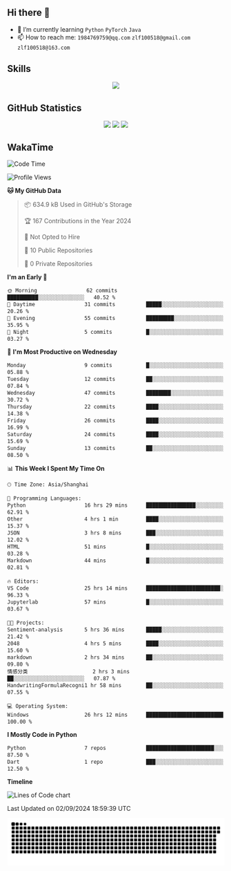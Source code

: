 ## Hi there 👋

- 🌱 I’m currently learning `Python` `PyTorch` `Java`
- 📫 How to reach me: `1984769759@qq.com` `zlf100518@gmail.com` `zlf100518@163.com`

## Skills
<div align="center"> <img src="https://skillicons.dev/icons?i=python,linux,git,github,html,css,js" /> </div>

## GitHub Statistics

<div align="center">
  <img src="https://github-readme-stats.vercel.app/api?username=mrcchenfeng&show_icons=true&theme=tokyonight" />
  <img src="https://github-readme-stats.vercel.app/api/top-langs/?username=mrcchenfeng&show_icons=true&theme=tokyonight" />
  <img src="https://github-readme-activity-graph.vercel.app/graph?username=mrcchenfeng&theme=xcode" />
</div>

## WakaTime

<!--START_SECTION:waka-->
![Code Time](http://img.shields.io/badge/Code%20Time-79%20hrs%2018%20mins-blue)

![Profile Views](http://img.shields.io/badge/Profile%20Views-2-blue)

**🐱 My GitHub Data** 

> 📦 634.9 kB Used in GitHub's Storage 
 > 
> 🏆 167 Contributions in the Year 2024
 > 
> 🚫 Not Opted to Hire
 > 
> 📜 10 Public Repositories 
 > 
> 🔑 0 Private Repositories 
 > 
**I'm an Early 🐤** 

```text
🌞 Morning                62 commits          ██████████░░░░░░░░░░░░░░░   40.52 % 
🌆 Daytime                31 commits          █████░░░░░░░░░░░░░░░░░░░░   20.26 % 
🌃 Evening                55 commits          █████████░░░░░░░░░░░░░░░░   35.95 % 
🌙 Night                  5 commits           █░░░░░░░░░░░░░░░░░░░░░░░░   03.27 % 
```
📅 **I'm Most Productive on Wednesday** 

```text
Monday                   9 commits           █░░░░░░░░░░░░░░░░░░░░░░░░   05.88 % 
Tuesday                  12 commits          ██░░░░░░░░░░░░░░░░░░░░░░░   07.84 % 
Wednesday                47 commits          ████████░░░░░░░░░░░░░░░░░   30.72 % 
Thursday                 22 commits          ████░░░░░░░░░░░░░░░░░░░░░   14.38 % 
Friday                   26 commits          ████░░░░░░░░░░░░░░░░░░░░░   16.99 % 
Saturday                 24 commits          ████░░░░░░░░░░░░░░░░░░░░░   15.69 % 
Sunday                   13 commits          ██░░░░░░░░░░░░░░░░░░░░░░░   08.50 % 
```


📊 **This Week I Spent My Time On** 

```text
🕑︎ Time Zone: Asia/Shanghai

💬 Programming Languages: 
Python                   16 hrs 29 mins      ████████████████░░░░░░░░░   62.91 % 
Other                    4 hrs 1 min         ████░░░░░░░░░░░░░░░░░░░░░   15.37 % 
JSON                     3 hrs 8 mins        ███░░░░░░░░░░░░░░░░░░░░░░   12.02 % 
HTML                     51 mins             █░░░░░░░░░░░░░░░░░░░░░░░░   03.28 % 
Markdown                 44 mins             █░░░░░░░░░░░░░░░░░░░░░░░░   02.81 % 

🔥 Editors: 
VS Code                  25 hrs 14 mins      ████████████████████████░   96.33 % 
Jupyterlab               57 mins             █░░░░░░░░░░░░░░░░░░░░░░░░   03.67 % 

🐱‍💻 Projects: 
Sentiment-analysis       5 hrs 36 mins       █████░░░░░░░░░░░░░░░░░░░░   21.42 % 
2048                     4 hrs 5 mins        ████░░░░░░░░░░░░░░░░░░░░░   15.60 % 
markdown                 2 hrs 34 mins       ██░░░░░░░░░░░░░░░░░░░░░░░   09.80 % 
情感分类                     2 hrs 3 mins        ██░░░░░░░░░░░░░░░░░░░░░░░   07.87 % 
HandwritingFormulaRecogni1 hr 58 mins        ██░░░░░░░░░░░░░░░░░░░░░░░   07.55 % 

💻 Operating System: 
Windows                  26 hrs 12 mins      █████████████████████████   100.00 % 
```

**I Mostly Code in Python** 

```text
Python                   7 repos             ██████████████████████░░░   87.50 % 
Dart                     1 repo              ███░░░░░░░░░░░░░░░░░░░░░░   12.50 % 
```



**Timeline**

![Lines of Code chart](https://raw.githubusercontent.com/mrcchenfeng/mrcchenfeng/main/assets/bar_graph.png)


 Last Updated on 02/09/2024 18:59:39 UTC
<!--END_SECTION:waka-->

<div align="center"><img src="./assets/github-snake-dark.svg" /></div>
